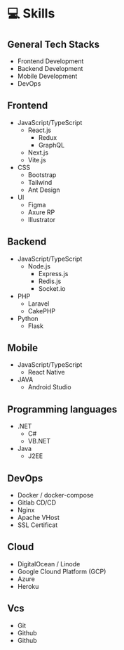 # 💻 Skills

## General Tech Stacks
- Frontend Development
- Backend Development
- Mobile Development
- DevOps

## Frontend
- JavaScript/TypeScript
  - React.js
    - Redux
    - GraphQL
  - Next.js
  - Vite.js
- CSS
  - Bootstrap
  - Tailwind
  - Ant Design
- UI
  - Figma
  - Axure RP
  - Illustrator

## Backend
- JavaScript/TypeScript
  - Node.js
    - Express.js
    - Redis.js
    - Socket.io
- PHP
  - Laravel
  - CakePHP
- Python
  - Flask

## Mobile
- JavaScript/TypeScript
  - React Native
- JAVA
  - Android Studio


## Programming languages
- .NET
  - C#
  - VB.NET
- Java
  - J2EE

## DevOps
- Docker / docker-compose
- Gitlab CD/CD
- Nginx
- Apache VHost
- SSL Certificat

## Cloud
- DigitalOcean / Linode
- Google Clound Platform (GCP)
- Azure
- Heroku

## Vcs
- Git
- Github
- Github
